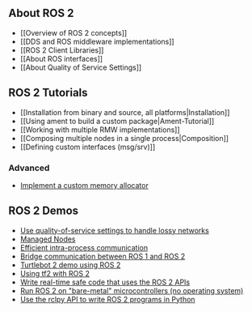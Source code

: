 ## About ROS 2
* [[Overview of ROS 2 concepts]]
* [[DDS and ROS middleware implementations]]
* [[ROS 2 Client Libraries]]
* [[About ROS interfaces]]
* [[About Quality of Service Settings]]


## ROS 2 Tutorials
* [[Installation from binary and source, all platforms|Installation]]
* [[Using ament to build a custom package|Ament-Tutorial]]
* [[Working with multiple RMW implementations]]
* [[Composing multiple nodes in a single process|Composition]]
* [[Defining custom interfaces (msg/srv)]]


### Advanced
* [Implement a custom memory allocator](Allocator-Template-Tutorial)


## ROS 2 Demos
* [Use quality-of-service settings to handle lossy networks](Quality-Of-Service)
* [Managed Nodes](Managed-Nodes)
* [Efficient intra-process communication](Intra-Process-Communication)
* [Bridge communication between ROS 1 and ROS 2](https://github.com/ros2/ros1_bridge/blob/master/README.md)
* [Turtlebot 2 demo using ROS 2](https://github.com/ros2/turtlebot2_demo)
* [Using tf2 with ROS 2](tf2)
* [Write real-time safe code that uses the ROS 2 APIs](Real-Time-Programming)
* [Run ROS 2 on "bare-metal" microcontrollers (no operating system)](https://github.com/ros2/freertps/wiki)
* [Use the rclpy API to write ROS 2 programs in Python](Python-Programming)
